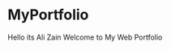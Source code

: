 # MyPortfolio
Hello its Ali Zain
                    Welcome to My
                    Web Portfolio
